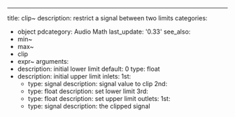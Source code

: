 ---
title: clip~
description: restrict a signal between two limits
categories:
- object
pdcategory: Audio Math
last_update: '0.33'
see_also:
- min~
- max~
- clip
- expr~
arguments:
- description: initial lower limit 
  default: 0
  type: float
- description: initial upper limit 
inlets:
  1st:
  - type: signal
    description: signal value to clip
  2nd:
  - type: float
    description: set lower limit
  3rd:
  - type: float
    description: set upper limit
outlets:
  1st:
  - type: signal
    description: the clipped signal

